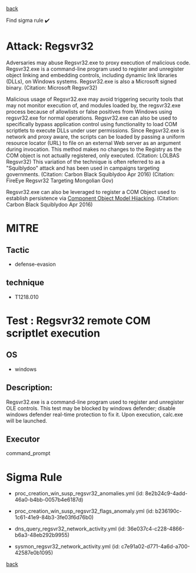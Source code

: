 
[back](../index.md)

Find sigma rule :heavy_check_mark: 

# Attack: Regsvr32 

Adversaries may abuse Regsvr32.exe to proxy execution of malicious code. Regsvr32.exe is a command-line program used to register and unregister object linking and embedding controls, including dynamic link libraries (DLLs), on Windows systems. Regsvr32.exe is also a Microsoft signed binary. (Citation: Microsoft Regsvr32)

Malicious usage of Regsvr32.exe may avoid triggering security tools that may not monitor execution of, and modules loaded by, the regsvr32.exe process because of allowlists or false positives from Windows using regsvr32.exe for normal operations. Regsvr32.exe can also be used to specifically bypass application control using functionality to load COM scriptlets to execute DLLs under user permissions. Since Regsvr32.exe is network and proxy aware, the scripts can be loaded by passing a uniform resource locator (URL) to file on an external Web server as an argument during invocation. This method makes no changes to the Registry as the COM object is not actually registered, only executed. (Citation: LOLBAS Regsvr32) This variation of the technique is often referred to as a "Squiblydoo" attack and has been used in campaigns targeting governments. (Citation: Carbon Black Squiblydoo Apr 2016) (Citation: FireEye Regsvr32 Targeting Mongolian Gov)

Regsvr32.exe can also be leveraged to register a COM Object used to establish persistence via [Component Object Model Hijacking](https://attack.mitre.org/techniques/T1546/015). (Citation: Carbon Black Squiblydoo Apr 2016)

# MITRE
## Tactic
  - defense-evasion


## technique
  - T1218.010


# Test : Regsvr32 remote COM scriptlet execution
## OS
  - windows


## Description:
Regsvr32.exe is a command-line program used to register and unregister OLE controls. This test may be blocked by windows defender; disable
windows defender real-time protection to fix it. Upon execution, calc.exe will be launched.


## Executor
command_prompt

# Sigma Rule
 - proc_creation_win_susp_regsvr32_anomalies.yml (id: 8e2b24c9-4add-46a0-b4bb-0057b4e6187d)

 - proc_creation_win_susp_regsvr32_flags_anomaly.yml (id: b236190c-1c61-41e9-84b3-3fe03f6d76b0)

 - dns_query_regsvr32_network_activity.yml (id: 36e037c4-c228-4866-b6a3-48eb292b9955)

 - sysmon_regsvr32_network_activity.yml (id: c7e91a02-d771-4a6d-a700-42587e0b1095)



[back](../index.md)
